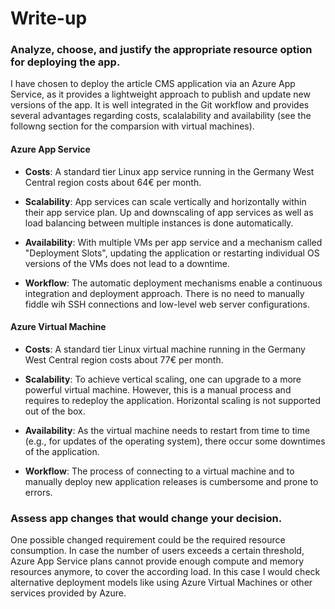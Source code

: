 # Write-up

### Analyze, choose, and justify the appropriate resource option for deploying the app.

I have chosen to deploy the article CMS application via an Azure App Service, as it provides a lightweight approach to publish and update new versions of the app. It is well integrated in the Git workflow and provides several advantages regarding costs, scalalability and availability (see the followng section for the comparsion with virtual machines).

#### Azure App Service

* **Costs**: A standard tier Linux app service running in the Germany West Central region costs about 64€ per month.

* **Scalability**: App services can scale vertically and horizontally within their app service plan. Up and downscaling of app services as well as load balancing between multiple instances is done automatically.

* **Availability**: With multiple VMs per app service and a mechanism called "Deployment Slots", updating the application or restarting individual OS versions of the VMs does not lead to a downtime.

* **Workflow**: The automatic deployment mechanisms enable a continuous integration and deployment approach. There is no need to manually fiddle wih SSH connections and low-level web server configurations.

#### Azure Virtual Machine

* **Costs**: A standard tier Linux virtual machine running in the Germany West Central region costs about 77€ per month.

* **Scalability**: To achieve vertical scaling, one can upgrade to a more powerful virtual machine. However, this is a manual process and requires to redeploy the application. Horizontal scaling is not supported out of the box.

* **Availability**: As the virtual machine needs to restart from time to time (e.g., for updates of the operating system), there occur some downtimes of the application.

* **Workflow**: The process of connecting to a virtual machine and to manually deploy new application releases is cumbersome and prone to errors.

### Assess app changes that would change your decision.

One possible changed requirement could be the required resource consumption. In case the number of users exceeds a certain threshold, Azure App Service plans cannot provide enough compute and memory resources anymore, to cover the according load. In this case I would check alternative deployment models like using Azure Virtual Machines or other services provided by Azure.
